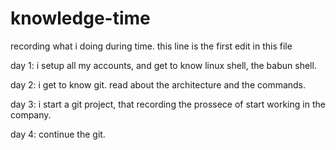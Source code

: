 # knowledge-time
recording what i doing during time.
this line is the first edit in this file

day 1: i setup all my accounts, and get to know linux shell, the babun shell.

day 2: i get to know git. read about the architecture and the commands.

day 3: i start a git project, that recording the prossece of start working in the company.  

day 4: continue the git.


